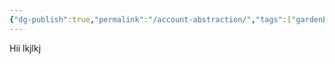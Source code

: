 ```yaml
---
{"dg-publish":true,"permalink":"/account-abstraction/","tags":["gardenEntry"]}
---
```



Hii
lkjlkj




